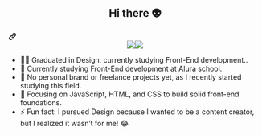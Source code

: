 <section id="user-content-apresentacao">
  <div class="markdown-heading" dir="auto"><h1 align="center" class="heading-element" dir="auto">Hi there 👽 </h1><a id="user-content-hi-there--" class="anchor" aria-label="Permalink: Hi there 👽 " href="#hi-there--"><svg class="octicon octicon-link" viewBox="0 0 16 16" version="1.1" width="16" height="16" aria-hidden="true"><path d="m7.775 3.275 1.25-1.25a3.5 3.5 0 1 1 4.95 4.95l-2.5 2.5a3.5 3.5 0 0 1-4.95 0 .751.751 0 0 1 .018-1.042.751.751 0 0 1 1.042-.018 1.998 1.998 0 0 0 2.83 0l2.5-2.5a2.002 2.002 0 0 0-2.83-2.83l-1.25 1.25a.751.751 0 0 1-1.042-.018.751.751 0 0 1-.018-1.042Zm-4.69 9.64a1.998 1.998 0 0 0 2.83 0l1.25-1.25a.751.751 0 0 1 1.042.018.751.751 0 0 1 .018 1.042l-1.25 1.25a3.5 3.5 0 1 1-4.95-4.95l2.5-2.5a3.5 3.5 0 0 1 4.95 0 .751.751 0 0 1-.018 1.042.751.751 0 0 1-1.042.018 1.998 1.998 0 0 0-2.83 0l-2.5 2.5a1.998 1.998 0 0 0 0 2.83Z"></path></svg></a></div>
  <div align="center" dir="auto">
  <a href="https://git.io/typing-svg" rel="nofollow"><img src="href="https://git.io/typing-svg"><img src="https://readme-typing-svg.demolab.com?font=Fira+Code&pause=1000&color=F70000&width=435&lines=My+name+is+Vinicius+Araujo+%F0%9F%98%8A;Welcome+to+my+GitHub+Profile!+%F0%9F%91%8C" style="max-width: 100%;"></a>
  </div>
  <div align="center" dir="auto">
    <ul align="left" dir="auto">
         <li>🧑‍🎨 Graduated in Design, currently studying Front-End development..
         </li><li>📖 Currently studying Front-End development at Alura school.
         </li><li>🔭 No personal brand or freelance projects yet, as I recently started studying this field.</li>
         <li>🌱 Focusing on JavaScript, HTML, and CSS to build solid front-end foundations.</li>
         <li>⚡ Fun fact: I pursued Design because I wanted to be a content creator, but I realized it wasn’t for me! 😂 </li>
    </ul>
  </div>
</section>
